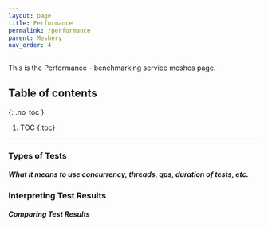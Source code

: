 ```yaml
---
layout: page
title: Performance
permalink: /performance
parent: Meshery
nav_order: 4
---
```


This is the Performance - benchmarking service meshes page.
## Table of contents
{: .no_toc }

1. TOC
{:toc}

---

### Types of Tests


##### What it means to use concurrency, threads, qps, duration of tests, etc.


### Interpreting Test Results


##### Comparing Test Results
